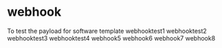 # webhook
To test the payload for software template 
webhooktest1
webhooktest2
webhooktest3
webhooktest4
webhook5
webhook6
webhook7
webhook8
